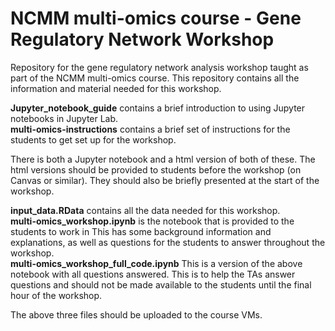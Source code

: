 # NCMM multi-omics course - Gene Regulatory Network Workshop
Repository for the gene regulatory network analysis workshop taught as part of the NCMM multi-omics course. This repository contains all the information and material needed for this workshop.

**Jupyter_notebook_guide** contains a brief introduction to using Jupyter notebooks in Jupyter Lab.  
**multi-omics-instructions** contains a brief set of instructions for the students to get set up for the workshop.  

There is both a Jupyter notebook and a html version of both of these. The html versions should be provided to students before the workshop (on Canvas or similar). They should also be briefly presented at the start of the workshop.

**input_data.RData** contains all the data needed for this workshop.  
**multi-omics_workshop.ipynb** is the notebook that is provided to the students to work in This has some background information and explanations, as well as questions for the students to answer throughout the workshop.  
**multi-omics_workshop_full_code.ipynb** This is a version of the above notebook with all questions answered. This is to help the TAs answer questions and should not be made available to the students until the final hour of the workshop.   

The above three files should be uploaded to the course VMs.

